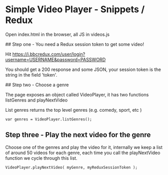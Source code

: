 # Simple Video Player -  Snippets / Redux

Open index.html in the browser, all JS in videos.js

## Step one - You need a Redux session token to get some video!

Hit https://i.bbcredux.com/user/login?username=USERNAME&password=PASSWORD

You should get a 200 response and some JSON, your session token is the string in
the field 'token'.

## Step two - Choose a genre

The page exposes an object called VideoPlayer, it has two functions listGenres
and playNextVideo

List genres returns the top level genres (e.g. comedy, sport, etc )

    var genres = VideoPlayer.listGenres();

## Step three - Play the next video for the genre

Choose one of the genres and play the video for it, internally we keep a list of
around 50 videos for each genre, each time you call the playNextVideo function
we cycle through this list.

    VideoPlayer.playNextVideo( myGenre, myReduxSessionToken );
